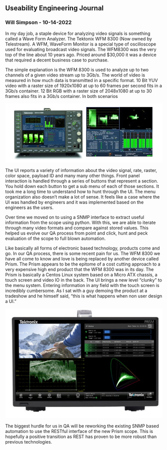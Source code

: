 ## Useability Engineering Journal

### Will Simpson - 10-14-2022

In my day job, a staple device for analyzing video signals is something called a Wave Form Analyzer. The Tektonix WFM 8300 (Now owned by Telestream). A WFM, WaveForm Monitor is a special type of oscilloscope used for evaluating broadcast video signals. The WFM8300 was the very top of the line about 10 years ago. Priced around $30,000 it was a device that required a decent business case to purchase. 

The simple explanation is the WFM 8300 is used to analyze up to two channels of a given video stream up to 3Gb/s. The world of video is measured in how much data is transmitted in a specific format. 10 Bit YUV video with a raster size of 1920x1080 at up to 60 frames per second fits in a 3Gb/s container. 12 Bit RGB with a raster size of 2048x1080 at up to 30 frames also fits in a 3Gb/s container. In both scenarios 

![Image](../assets/wfm8300.jpg)


 The UI reports a variety of information about the video signal, rate, raster, color space, payload ID and many many other things. Front panel interaction is handled through a series of buttons that represent a section. You hold down each button to get a sub menu of each of those sections. It took me a long time to understand how to hunt through the UI. The menu organization also doesn’t make a lot of sense. It feels like a case where the UI was handled by engineers and it was implemented based on the engineers as the users.

Over time we moved on to using a SNMP interface to extract useful information from the scope using python. With this, we are able to iterate through many video formats and compare against stored values. This helped us evolve our QA process from point and click, hunt and peck  evaluation of the scope to full blown automation.

Like basically all forms of electronic based technology, products come and go. In our QA process, there is some recent pain for us. The WFM 8300 we have all come to know and love is being replaced by another device called Prism. The Prism appears to be the epitome of a cost cutting approach to a very expensive high end product that the WFM 8300 was in its day. The Prism is basically a Centos Linux system based on a Micro ATX chassis, a touch screen and video IO in the back. The UI brings a new level “clunky” to the menu system. Entering information in any field with the touch screen is incredibly cumbersome. As I sat with a guy demoing the product at a tradeshow and he himself said, “this is what happens when non user design a UI.”



![Image](../assets/prism.jpg)


The biggest hurdle for us in QA will be reworking the existing SNMP based automation to use the RESTful interface of the new Prism scope. This is hopefully a positive transition as REST has proven to be more robust than previous technologies.
